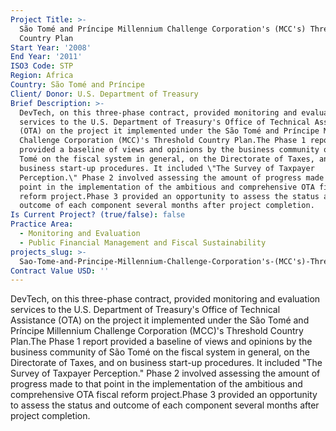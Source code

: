 ```yaml
---
Project Title: >-
  São Tomé and Príncipe Millennium Challenge Corporation's (MCC's) Threshold
  Country Plan
Start Year: '2008'
End Year: '2011'
ISO3 Code: STP
Region: Africa
Country: São Tomé and Príncipe
Client/ Donor: U.S. Department of Treasury
Brief Description: >-
  DevTech, on this three-phase contract, provided monitoring and evaluation
  services to the U.S. Department of Treasury's Office of Technical Assistance
  (OTA) on the project it implemented under the São Tomé and Príncipe Millennium
  Challenge Corporation (MCC)'s Threshold Country Plan.The Phase 1 report
  provided a baseline of views and opinions by the business community of São
  Tomé on the fiscal system in general, on the Directorate of Taxes, and on
  business start-up procedures. It included \"The Survey of Taxpayer
  Perception.\" Phase 2 involved assessing the amount of progress made to that
  point in the implementation of the ambitious and comprehensive OTA fiscal
  reform project.Phase 3 provided an opportunity to assess the status and
  outcome of each component several months after project completion.
Is Current Project? (true/false): false
Practice Area:
  - Monitoring and Evaluation
  - Public Financial Management and Fiscal Sustainability
projects_slug: >-
  Sao-Tome-and-Principe-Millennium-Challenge-Corporation's-(MCC's)-Threshold-Country-Plan
Contract Value USD: ''
---
```

DevTech, on this three-phase contract, provided monitoring and evaluation services to the U.S. Department of Treasury's Office of Technical Assistance (OTA) on the project it implemented under the São Tomé and Príncipe Millennium Challenge Corporation (MCC)'s Threshold Country Plan.The Phase 1 report provided a baseline of views and opinions by the business community of São Tomé on the fiscal system in general, on the Directorate of Taxes, and on business start-up procedures. It included \"The Survey of Taxpayer Perception.\" Phase 2 involved assessing the amount of progress made to that point in the implementation of the ambitious and comprehensive OTA fiscal reform project.Phase 3 provided an opportunity to assess the status and outcome of each component several months after project completion.